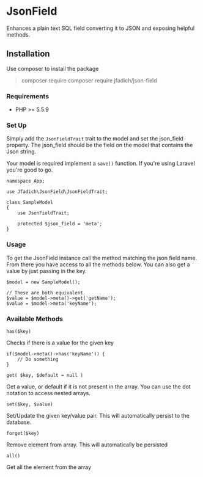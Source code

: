 # JsonField
Enhances a plain text SQL field converting it to JSON and exposing helpful methods.

## Installation
Use composer to install the package

>composer require composer require jfadich/json-field

### Requirements
- PHP >= 5.5.9

### Set Up
Simply add the `JsonFieldTrait` trait to the model and set the json_field property. The json_field should be the field on the model that contains the Json string. 

Your model is required implement a `save()` function. If you're using Laravel you're good to go.

    namespace App;

    use Jfadich\JsonField\JsonFieldTrait;

    class SampleModel
    {
        use JsonFieldTrait;

        protected $json_field = 'meta';
    }

### Usage
To get the JsonField instance call the method matching the json field name. From there you have access to all the methods below. You can also get a value by just passing in the key.

    $model = new SampleModel();
    
    // These are both equivalent
    $value = $model->meta()->get('getName');
    $value = $model->meta('keyName');


### Available Methods

`has($key)`

Checks if there is a value for the given key

    if($model->meta()->has('keyName')) {
        // Do something
    }

`get( $key, $default = null )`

Get a value, or default if it is not present in the array. You can use the dot notation to access nested arrays.

`set($key, $value)`

Set/Update the given key/value pair. This will automatically persist to the database.

`forget($key)`

Remove element from array. This will automatically be persisted

`all()`

Get all the element from the array
